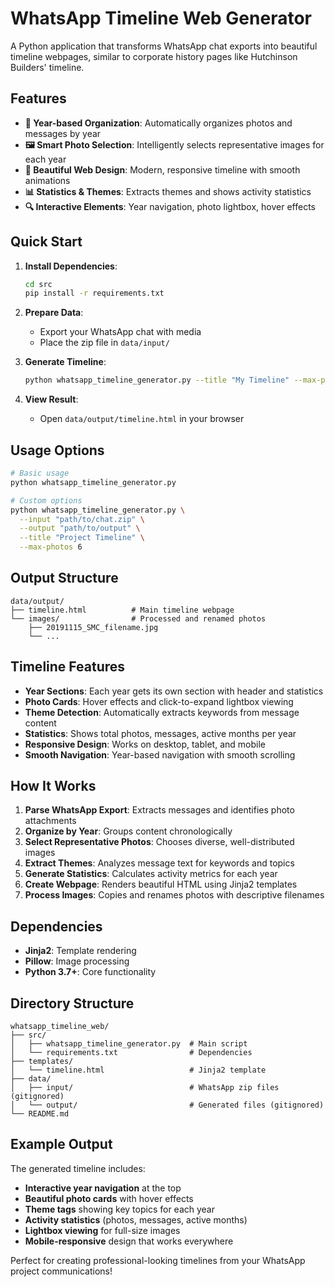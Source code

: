 # WhatsApp Timeline Web Generator

A Python application that transforms WhatsApp chat exports into beautiful timeline webpages, similar to corporate history pages like Hutchinson Builders' timeline.

## Features

- **📅 Year-based Organization**: Automatically organizes photos and messages by year
- **🖼️ Smart Photo Selection**: Intelligently selects representative images for each year
- **🎨 Beautiful Web Design**: Modern, responsive timeline with smooth animations
- **📊 Statistics & Themes**: Extracts themes and shows activity statistics
- **🔍 Interactive Elements**: Year navigation, photo lightbox, hover effects

## Quick Start

1. **Install Dependencies**:
   ```bash
   cd src
   pip install -r requirements.txt
   ```

2. **Prepare Data**:
   - Export your WhatsApp chat with media
   - Place the zip file in `data/input/`

3. **Generate Timeline**:
   ```bash
   python whatsapp_timeline_generator.py --title "My Timeline" --max-photos 5
   ```

4. **View Result**:
   - Open `data/output/timeline.html` in your browser

## Usage Options

```bash
# Basic usage
python whatsapp_timeline_generator.py

# Custom options
python whatsapp_timeline_generator.py \
  --input "path/to/chat.zip" \
  --output "path/to/output" \
  --title "Project Timeline" \
  --max-photos 6
```

## Output Structure

```
data/output/
├── timeline.html          # Main timeline webpage
└── images/                # Processed and renamed photos
    ├── 20191115_SMC_filename.jpg
    └── ...
```

## Timeline Features

- **Year Sections**: Each year gets its own section with header and statistics
- **Photo Cards**: Hover effects and click-to-expand lightbox viewing  
- **Theme Detection**: Automatically extracts keywords from message content
- **Statistics**: Shows total photos, messages, active months per year
- **Responsive Design**: Works on desktop, tablet, and mobile
- **Smooth Navigation**: Year-based navigation with smooth scrolling

## How It Works

1. **Parse WhatsApp Export**: Extracts messages and identifies photo attachments
2. **Organize by Year**: Groups content chronologically 
3. **Select Representative Photos**: Chooses diverse, well-distributed images
4. **Extract Themes**: Analyzes message text for keywords and topics
5. **Generate Statistics**: Calculates activity metrics for each year
6. **Create Webpage**: Renders beautiful HTML using Jinja2 templates
7. **Process Images**: Copies and renames photos with descriptive filenames

## Dependencies

- **Jinja2**: Template rendering
- **Pillow**: Image processing
- **Python 3.7+**: Core functionality

## Directory Structure

```
whatsapp_timeline_web/
├── src/
│   ├── whatsapp_timeline_generator.py  # Main script
│   └── requirements.txt                # Dependencies
├── templates/
│   └── timeline.html                   # Jinja2 template
├── data/
│   ├── input/                          # WhatsApp zip files (gitignored)
│   └── output/                         # Generated files (gitignored)
└── README.md
```

## Example Output

The generated timeline includes:
- **Interactive year navigation** at the top
- **Beautiful photo cards** with hover effects  
- **Theme tags** showing key topics for each year
- **Activity statistics** (photos, messages, active months)
- **Lightbox viewing** for full-size images
- **Mobile-responsive** design that works everywhere

Perfect for creating professional-looking timelines from your WhatsApp project communications!